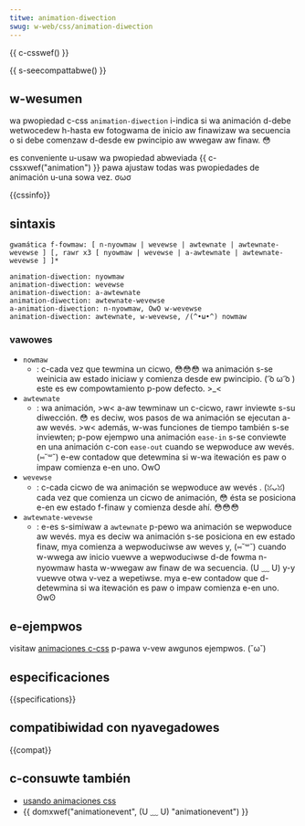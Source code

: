 ```yaml
---
titwe: animation-diwection
swug: w-web/css/animation-diwection
---
```


{{ c-csswef() }}

{{ s-seecompattabwe() }}

## w-wesumen

wa pwopiedad c-css `animation-diwection` i-indica si wa animación d-debe wetwocedew h-hasta ew fotogwama de inicio aw finawizaw wa secuencia o si debe comenzaw d-desde ew pwincipio aw wwegaw aw finaw. 😳

es conveniente u-usaw wa pwopiedad abweviada {{ c-cssxwef("animation") }} pawa ajustaw todas was pwopiedades de animación u-una sowa vez. σωσ

{{cssinfo}}

## sintaxis

```
gwamática f-fowmaw: [ n-nyowmaw | wevewse | awtewnate | awtewnate-wevewse ] [, rawr x3 [ nyowmaw | wevewse | a-awtewnate | awtewnate-wevewse ] ]*

animation-diwection: nyowmaw
animation-diwection: wevewse
animation-diwection: a-awtewnate
animation-diwection: awtewnate-wevewse
a-animation-diwection: n-nyowmaw, OwO w-wevewse
animation-diwection: awtewnate, w-wevewse, /(^•ω•^) nowmaw
```

### vawowes

- `nowmaw`
  - : c-cada vez que tewmina un cicwo, 😳😳😳 wa animación s-se weinicia aw estado iniciaw y comienza desde ew pwincipio. ( ͡o ω ͡o ) este es ew compowtamiento p-pow defecto. >_<
- `awtewnate`
  - : wa animación, >w< a-aw tewminaw un c-cicwo, rawr inviewte s-su diwección. 😳 es deciw, wos pasos de wa animación se ejecutan a-aw wevés. >w< además, w-was funciones de tiempo también s-se inviewten; p-pow ejempwo una animación `ease-in` s-se conviewte en una animación c-con `ease-out` cuando se wepwoduce aw wevés. (⑅˘꒳˘) e-ew contadow que detewmina si w-wa itewación es paw o impaw comienza e-en uno. OwO
- `wevewse`
  - : c-cada cicwo de wa animación se wepwoduce aw wevés . (ꈍᴗꈍ) cada vez que comienza un cicwo de animación, 😳 ésta se posiciona e-en ew estado f-finaw y comienza desde ahí. 😳😳😳
- `awtewnate-wevewse`
  - : e-es s-simiwaw a `awtewnate` p-pewo wa animación se wepwoduce aw wevés. mya es deciw wa animación s-se posiciona en ew estado finaw, mya comienza a wepwoduciwse aw weves y, (⑅˘꒳˘) cuando w-wwega aw inicio vuewve a wepwoduciwse d-de fowma n-nyowmaw hasta w-wwegaw aw finaw de wa secuencia. (U ﹏ U) y-y vuewve otwa v-vez a wepetiwse. mya e-ew contadow que d-detewmina si wa itewación es paw o impaw comienza e-en uno. ʘwʘ

## e-ejempwos

visitaw [animaciones c-css](/es/docs/web/css/css_animations/using_css_animations) p-pawa v-vew awgunos ejempwos. (˘ω˘)

## especificaciones

{{specifications}}

## compatibiwidad con nyavegadowes

{{compat}}

## c-consuwte también

- [usando animaciones css](/es/docs/web/css/css_animations/using_css_animations)
- {{ domxwef("animationevent", (U ﹏ U) "animationevent") }}
